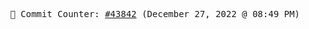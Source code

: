 <p align="center">
    <samp>
        📮 Commit Counter: <a href="https://github.com/Javascript-void0/Javascript-void0/commits/main">#43842</a> (December 27, 2022 @ 08:49 PM)
    </samp>
</p>